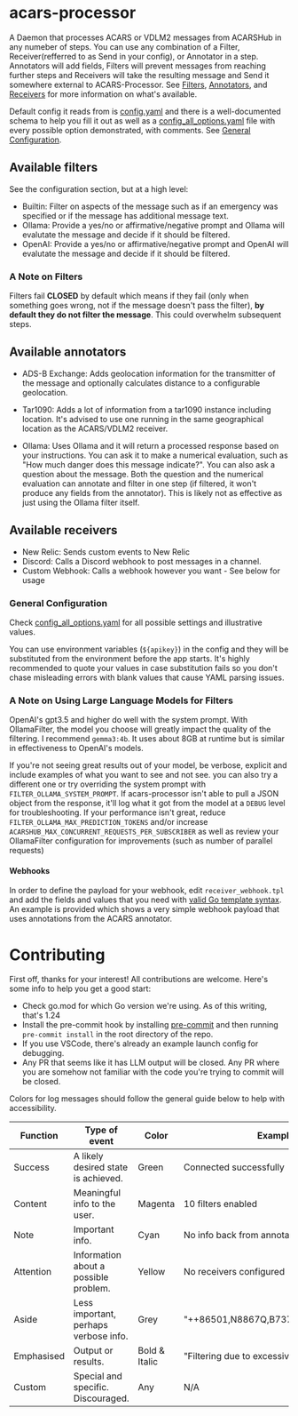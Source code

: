 # acars-processor

A Daemon that processes ACARS or VDLM2 messages from ACARSHub in any numeber
of steps. You can use any combination of a Filter, Receiver(refferred to
as Send in your config), or Annotator in a step. Annotators will add fields,
Filters will prevent messages from reaching further steps and Receivers
will take the resulting message and Send it somewhere external to
ACARS-Processor. See
[Filters](#available-filters),
[Annotators](#available-annotators), and
[Receivers](#available-receivers) for more information on what's available.

Default config it reads from is [config.yaml](config.yaml) and there is a
well-documented schema to help you fill it out as well as a
[config_all_options.yaml](config_all_options.yaml) file with every possible
option demonstrated, with comments. See
[General Configuration](#general-configuration).

## Available filters

See the configuration section, but at a high level:

- Builtin: Filter on aspects of the message such as if an emergency was
  specified or if the message has additional message text.
- Ollama: Provide a yes/no or affirmative/negative prompt and Ollama will
  evalutate the message and decide if it should be filtered.
- OpenAI: Provide a yes/no or affirmative/negative prompt and OpenAI will
  evalutate the message and decide if it should be filtered.

### A Note on Filters

Filters fail **CLOSED** by default which means if they fail (only when something
goes wrong, not if the message doesn't pass the filter),
**by default they do not filter the message**. This could overwhelm subsequent
steps.

## Available annotators

- ADS-B Exchange: Adds geolocation information for the transmitter of the
  message and optionally calculates distance to a configurable geolocation.

- Tar1090: Adds a lot of information from a tar1090 instance including location.
  It's advised to use one running in the same geographical location as the
  ACARS/VDLM2 receiver.

- Ollama: Uses Ollama and it will return a processed response based on your
  instructions. You can ask it to make a numerical evaluation, such as "How
  much danger does this message indicate?". You can also ask a question about
  the message. Both the question and the numerical evaluation can annotate and
  filter in one step (if filtered, it won't produce any fields from the
  annotator). This is likely not as effective as just using the Ollama filter
  itself.

## Available receivers

- New Relic: Sends custom events to New Relic
- Discord: Calls a Discord webhook to post messages in a channel.
- Custom Webhook: Calls a webhook however you want - See below for usage

### General Configuration

Check [config_all_options.yaml](config_all_options.yaml) for all possible
settings and illustrative values.

You can use environment variables (`${apikey}`) in the config and they will
be substituted from the environment before the app starts. It's highly
recommended to quote your values in case substitution fails so you don't
chase misleading errors with blank values that cause YAML parsing issues.

### A Note on Using Large Language Models for Filters

OpenAI's gpt3.5 and higher do well with the system prompt. With OllamaFilter,
the model you choose will greatly impact the quality of the filtering.
I recommend `gemma3:4b`. It uses about 8GB at runtime but is similar in
effectiveness to OpenAI's models.

If you're not seeing great results out of your model, be verbose, explicit and
include examples of what you want to see and not see. you can also try
a different one or try overriding the system prompt with
`FILTER_OLLAMA_SYSTEM_PROMPT`. If acars-processor isn't able to pull a JSON
object from the response, it'll log what it got from the model at a
`DEBUG` level for troubleshooting. If your performance isn't great,
reduce `FILTER_OLLAMA_MAX_PREDICTION_TOKENS` and/or increase
`ACARSHUB_MAX_CONCURRENT_REQUESTS_PER_SUBSCRIBER` as well as review your OllamaFilter
configuration for improvements (such as number of parallel requests)

#### Webhooks

In order to define the payload for your webhook, edit `receiver_webhook.tpl`
and add the fields and values that you need with
[valid Go template syntax](https://pkg.go.dev/text/template).
An example is provided which shows a very simple webhook payload
that uses annotations from the ACARS annotator.

# Contributing

First off, thanks for your interest! All contributions are welcome. Here's
some info to help you get a good start:

- Check go.mod for which Go version we're using. As of this writing, that's 1.24
- Install the pre-commit hook by installing
  [pre-commit](https://pre-commit.com/#install) and then running
  `pre-commit install` in the root directory of the repo.
- If you use VSCode, there's already an example launch config for debugging.
- Any PR that seems like it has LLM output will be closed. Any PR where you are
  somehow not familiar with the code you're trying to commit will be closed.

Colors for log messages should follow the general guide below to help with
accessibility.

| Function   | Type of event                         | Color         | Example message                                      |
| ---------- | ------------------------------------- | ------------- | ---------------------------------------------------- |
| Success    | A likely desired state is achieved.   | Green         | Connected successfully                               |
| Content    | Meaningful info to the user.          | Magenta       | 10 filters enabled                                   |
| Note       | Important info.                       | Cyan          | No info back from annotators                         |
| Attention  | Information about a possible problem. | Yellow        | No receivers configured                              |
| Aside      | Less important, perhaps verbose info. | Grey          | "++86501,N8867Q,B7378MAX,250608,WN0393...."          |
| Emphasised | Output or results.                    | Bold & Italic | "Filtering due to excessive use of exclamations!!!!" |
| Custom     | Special and specific. Discouraged.    | Any           | N/A                                                  |
